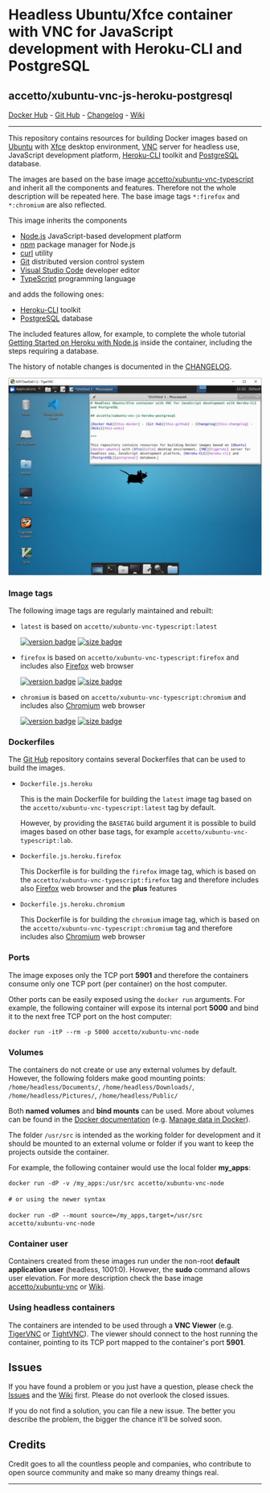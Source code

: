 # Headless Ubuntu/Xfce container with VNC for JavaScript development with Heroku-CLI and PostgreSQL

## accetto/xubuntu-vnc-js-heroku-postgresql

[Docker Hub][this-docker] - [Git Hub][this-github] - [Changelog][this-changelog] - [Wiki][this-wiki]

***

This repository contains resources for building Docker images based on [Ubuntu][docker-ubuntu] with [Xfce][xfce] desktop environment, [VNC][tigervnc] server for headless use, JavaScript development platform, [Heroku-CLI][heroku-cli] toolkit and [PostgreSQL][postgresql] database.

The images are based on the base image [accetto/xubuntu-vnc-typescript][accetto-docker-xubuntu-vnc-typescript] and inherit all the components and features. Therefore not the whole description will be repeated here. The base image tags `*:firefox` and `*:chromium` are also reflected.

This image inherits the components

- [Node.js][nodejs] JavaScript-based development platform
- [npm][npm] package manager for Node.js
- [curl][curl] utility
- [Git][git] distributed version control system
- [Visual Studio Code][vscode] developer editor
- [TypeScript][typescript] programming language

and adds the following ones:

- [Heroku-CLI][heroku-cli] toolkit
- [PostgreSQL][postgresql] database

The included features allow, for example, to complete the whole tutorial [Getting Started on Heroku with Node.js][heroku-getting-started-tutorial] inside the container, including the steps requiring a database.

The history of notable changes is documented in the [CHANGELOG][this-changelog].

![container-screenshot][this-screenshot-container]

### Image tags

The following image tags are regularly maintained and rebuilt:

- `latest` is based on `accetto/xubuntu-vnc-typescript:latest`  

    [![version badge](https://images.microbadger.com/badges/version/accetto/xubuntu-vnc-js-heroku-postgresql:latest.svg)](https://microbadger.com/images/accetto/xubuntu-vnc-js-heroku-postgresql:latest "Get your own version badge on microbadger.com") [![size badge](https://images.microbadger.com/badges/image/accetto/xubuntu-vnc-js-heroku-postgresql:latest.svg)](https://microbadger.com/images/accetto/xubuntu-vnc-js-heroku-postgresql:latest "Get your own image badge on microbadger.com")

- `firefox` is based on `accetto/xubuntu-vnc-typescript:firefox` and includes also [Firefox][firefox] web browser  

    [![version badge](https://images.microbadger.com/badges/version/accetto/xubuntu-vnc-js-heroku-postgresql:firefox.svg)](https://microbadger.com/images/accetto/xubuntu-vnc-js-heroku-postgresql:firefox "Get your own version badge on microbadger.com") [![size badge](https://images.microbadger.com/badges/image/accetto/xubuntu-vnc-js-heroku-postgresql:firefox.svg)](https://microbadger.com/images/accetto/xubuntu-vnc-js-heroku-postgresql:firefox "Get your own image badge on microbadger.com")

- `chromium` is based on `accetto/xubuntu-vnc-typescript:chromium` and includes also [Chromium][chromium] web browser  

    [![version badge](https://images.microbadger.com/badges/version/accetto/xubuntu-vnc-js-heroku-postgresql:chromium.svg)](https://microbadger.com/images/accetto/xubuntu-vnc-js-heroku-postgresql:chromium "Get your own version badge on microbadger.com") [![size badge](https://images.microbadger.com/badges/image/accetto/xubuntu-vnc-js-heroku-postgresql:chromium.svg)](https://microbadger.com/images/accetto/xubuntu-vnc-js-heroku-postgresql:chromium "Get your own image badge on microbadger.com")

### Dockerfiles

The [Git Hub][this-github-xubuntu-vnc-heroku] repository contains several Dockerfiles that can be used to build the images.

- `Dockerfile.js.heroku`  
  
  This is the main Dockerfile for building the `latest` image tag based on the `accetto/xubuntu-vnc-typescript:latest` tag by default.

  However, by providing the `BASETAG` build argument it is possible to build images based on other base tags, for example `accetto/xubuntu-vnc-typescript:lab`.

- `Dockerfile.js.heroku.firefox`  
  
  This Dockerfile is for building the `firefox` image tag, which is based on the `accetto/xubuntu-vnc-typescript:firefox` tag and therefore includes also [Firefox][firefox] web browser and the **plus** features

- `Dockerfile.js.heroku.chromium`  
  
  This Dockerfile is for building the `chromium` image tag, which is based on the `accetto/xubuntu-vnc-typescript:chromium` tag and therefore includes also [Chromium][chromium] web browser

### Ports

The image exposes only the TCP port **5901** and therefore the containers consume only one TCP port (per container) on the host computer.

Other ports can be easily exposed using the `docker run` arguments. For example, the following container will expose its internal port **5000** and bind it to the next free TCP port on the host computer:

```shell
docker run -itP --rm -p 5000 accetto/xubuntu-vnc-node
```

### Volumes

The containers do not create or use any external volumes by default. However, the following folders make good mounting points: `/home/headless/Documents/`, `/home/headless/Downloads/`, `/home/headless/Pictures/`, `/home/headless/Public/`

Both **named volumes** and **bind mounts** can be used. More about volumes can be found in the [Docker documentation][docker-doc] (e.g. [Manage data in Docker][docker-doc-managing-data]).

The folder `/usr/src` is intended as the working folder for development and it should be mounted to an external volume or folder if you want to keep the projects outside the container.

For example, the following container would use the local folder **my_apps**:

```shell
docker run -dP -v /my_apps:/usr/src accetto/xubuntu-vnc-node

# or using the newer syntax

docker run -dP --mount source=/my_apps,target=/usr/src accetto/xubuntu-vnc-node
```

### Container user

Containers created from these images run under the non-root **default application user** (headless, 1001:0). However, the **sudo** command allows user elevation. For more description check the base image [accetto/xubuntu-vnc][accetto-docker-xubuntu-vnc] or [Wiki][this-wiki].

### Using headless containers

The containers are intended to be used through a **VNC Viewer** (e.g. [TigerVNC][tigervnc] or [TightVNC][tightvnc]). The viewer should connect to the host running the container, pointing to its TCP port mapped to the container's port **5901**.

## Issues

If you have found a problem or you just have a question, please check the [Issues][this-issues] and the [Wiki][this-wiki] first. Please do not overlook the closed issues.

If you do not find a solution, you can file a new issue. The better you describe the problem, the bigger the chance it'll be solved soon.

## Credits

Credit goes to all the countless people and companies, who contribute to open source community and make so many dreamy things real.

***

[this-docker]: https://hub.docker.com/r/accetto/xubuntu-vnc-js-heroku-postgresql
[this-github-xubuntu-vnc-heroku]: https://github.com/accetto/xubuntu-vnc/tree/master/docker/xubuntu-vnc-heroku

[this-github]: https://github.com/accetto/xubuntu-vnc/
[this-changelog]: https://github.com/accetto/xubuntu-vnc/blob/master/CHANGELOG.md
[this-wiki]: https://github.com/accetto/xubuntu-vnc/wiki

[this-issues]: https://github.com/accetto/xubuntu-vnc/issues

[this-screenshot-container]: https://raw.githubusercontent.com/accetto/xubuntu-vnc/master/docker/xubuntu-vnc-heroku/xubuntu-vnc-heroku.jpg

[accetto-docker-xubuntu-vnc]: https://hub.docker.com/r/accetto/xubuntu-vnc/
[accetto-docker-xubuntu-vnc-typescript]: https://hub.docker.com/r/accetto/xubuntu-vnc-typescript

[docker-doc]: https://docs.docker.com/
[docker-doc-managing-data]: https://docs.docker.com/storage/

[docker-ubuntu]: https://hub.docker.com/_/ubuntu/
[tigervnc]: http://tigervnc.org
[tightvnc]: http://www.tightvnc.com
[xfce]: http://www.xfce.org

[chromium]: https://www.chromium.org/Home
[curl]: http://manpages.ubuntu.com/manpages/bionic/man1/curl.1.html
[firefox]: https://www.mozilla.org
[git]: https://git-scm.com/
[heroku-cli]: https://devcenter.heroku.com/articles/heroku-cli
[heroku-getting-started-tutorial]: https://devcenter.heroku.com/articles/getting-started-with-nodejs
[nodejs]: https://nodejs.org/en/
[npm]: https://www.npmjs.com/
[postgresql]: https://www.postgresql.org/
[typescript]: https://www.typescriptlang.org/
[vscode]: https://code.visualstudio.com/
